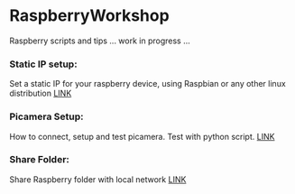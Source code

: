# RaspberryWorkshop

Raspberry scripts and tips ... work in progress ...

### Static IP setup: 
Set a static IP for your raspberry device, using Raspbian or any other linux distribution 
[LINK](https://github.com/DiegoMartinezGlez/RaspberryWorkshop/tree/master/static_ip_setup)

### Picamera Setup:
How to connect, setup and test picamera. Test with python script.
[LINK](https://github.com/DiegoMartinezGlez/RaspberryWorkshop/tree/master/picamera)

### Share Folder:
Share Raspberry folder with local network 
[LINK](https://github.com/DiegoMartinezGlez/RaspberryWorkshop/tree/master/share_folder)
